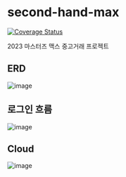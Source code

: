# second-hand-max

[![Coverage Status](https://coveralls.io/repos/github/masters2023-project-06-second-hand/second-hand-be-b/badge.svg?branch=main)](https://coveralls.io/github/masters2023-project-06-second-hand/second-hand-be-b?branch=main)

2023 마스터즈 맥스 중고거래 프로젝트

## ERD
![image](https://github.com/masters2023-project-06-second-hand/second-hand-be-b/assets/99056666/793d09f4-15e5-4c8b-805a-0adb770458a7)

## 로그인 흐름
![image](https://github.com/masters2023-project-06-second-hand/second-hand-be-b/assets/99056666/ded52fc4-8237-46c0-9aab-d9f3a4d13e0c)

## Cloud
![image](https://github.com/masters2023-project-06-second-hand/second-hand-be-b/assets/99056666/74499623-a101-468c-8a44-4ff61845fecf)


